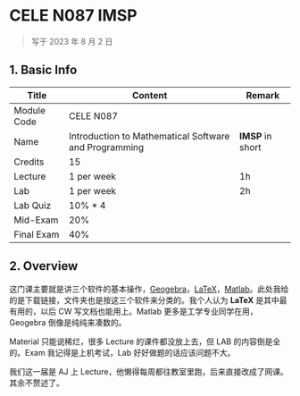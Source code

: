 # CELE N087 IMSP

>   写于 2023 年 8 月 2 日

## 1. Basic Info

| Title       | Content                                               | Remark            |
| ----------- | ----------------------------------------------------- | ----------------- |
| Module Code | CELE N087                                             |                   |
| Name        | Introduction to Mathematical Software and Programming | **IMSP** in short |
| Credits     | 15                                                    |                   |
| Lecture     | 1 per week                                            | 1h                |
| Lab         | 1 per week                                            | 2h                |
| Lab Quiz    | 10% * 4                                               |                   |
| Mid-Exam    | 20%                                                   |                   |
| Final Exam  | 40%                                                   |                   |


## 2. Overview

这门课主要就是讲三个软件的基本操作，[Geogebra](https://www.geogebra.org/download)，[LaTeX](https://miktex.org/download)，[Matlab](https://ww2.mathworks.cn/en/)。此处我给的是下载链接，文件夹也是按这三个软件来分类的。我个人认为 **LaTeX** 是其中最有用的，以后 CW 写文档也能用上。Matlab 更多是工学专业同学在用，Geogebra 倒像是纯纯来凑数的。

Material 只能说稀烂，很多 Lecture 的课件都没放上去，但 LAB 的内容倒是全的。Exam 我记得是上机考试，Lab 好好做题的话应该问题不大。

我们这一届是 AJ 上 Lecture，他懒得每周都往教室里跑，后来直接改成了网课。其余不赘述了。



